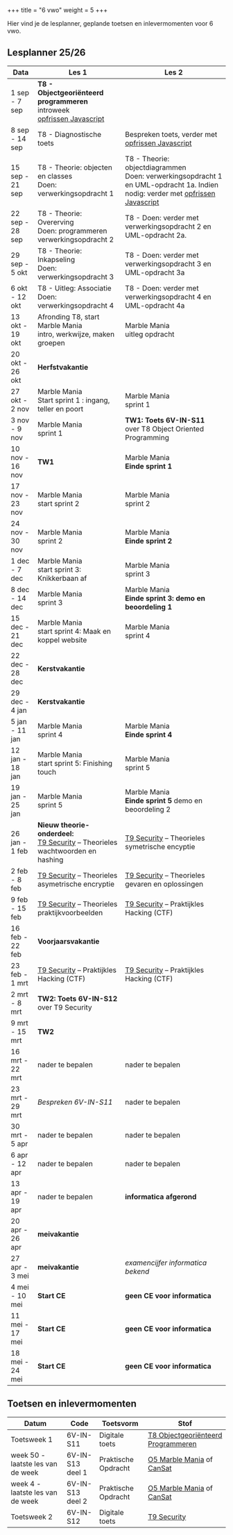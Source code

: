 +++
title = "6 vwo"
weight = 5
+++

Hier vind je de lesplanner, geplande toetsen en inlevermomenten voor 6 vwo.

<!--more-->

## Lesplanner 25/26

<!-- 
Tip voor het maken van nieuwe lesplanners:
Maak een bronbestand in Excel
Knip en plak de juiste kolommen naar een editor
Vervang tab door | (kan in texteditor maar ook in Word: knip en plak een tab in het zoeken veld en type | in vervangen veld)
Knip en plak het resultaat hieronder
-->



Data|Les 1|Les 2
----|-------|------
1 sep - 7 sep|**T8 - Objectgeoriënteerd programmeren** <br/> introweek <br/> [opfrissen Javascript](/theorie/objectoriented/#opfrissen-javascript)|
8 sep - 14 sep|T8 - Diagnostische toets <br/>|Bespreken toets, verder met [opfrissen Javascript](/theorie/objectoriented/#opfrissen-javascript)
15 sep - 21 sep|T8 - Theorie: objecten en classes<br/> Doen: verwerkingsopdracht 1<br/>|T8 - Theorie: objectdiagrammen<br/> Doen: verwerkingsopdracht 1 en UML-opdracht 1a. Indien nodig: verder met [opfrissen Javascript](/theorie/objectoriented/#opfrissen-javascript)
22 sep - 28 sep|T8 - Theorie: Overerving<br/>Doen: programmeren verwerkingsopdracht 2<br/>|T8 - Doen: verder met verwerkingsopdracht 2 en UML-opdracht 2a.
29 sep - 5 okt|T8 - Theorie: Inkapseling<br/>Doen: verwerkingsopdracht 3|T8 - Doen: verder met verwerkingsopdracht 3 en UML-opdracht 3a
6 okt - 12 okt|T8 - Uitleg: Associatie <br/> Doen: verwerkingsopdracht 4|T8 - Doen: verder met verwerkingsopdracht 4 en UML-opdracht 4a
13 okt - 19 okt|Afronding T8, start Marble Mania <br/>intro, werkwijze, maken groepen|Marble Mania <br/>uitleg opdracht
20 okt - 26 okt|**Herfstvakantie**||
27 okt - 2 nov|Marble Mania <br/>Start sprint 1 : ingang, teller en poort|Marble Mania<br/>sprint 1
3 nov - 9 nov|Marble Mania<br/>sprint 1|**TW1: Toets 6V-IN-S11** <br/> over T8 Object Oriented Programming|
10 nov - 16 nov|**TW1**|Marble Mania <br/> **Einde sprint 1**
17 nov - 23 nov|Marble Mania<br/>start sprint 2|Marble Mania<br/>sprint 2
24 nov - 30 nov|Marble Mania<br/>sprint 2|Marble Mania<br/>**Einde sprint 2** 
1 dec - 7 dec|Marble Mania<br/>start sprint 3: Knikkerbaan af|Marble Mania<br/>sprint 3
8 dec - 14 dec|Marble Mania<br/>sprint 3|Marble Mania<br/>**Einde sprint 3: demo en beoordeling 1**
15 dec - 21 dec|Marble Mania<br/>start sprint 4: Maak en koppel website|Marble Mania<br/>sprint 4
22 dec - 28 dec|**Kerstvakantie**||
29 dec - 4 jan|**Kerstvakantie**||
5 jan - 11 jan|Marble Mania <br/> sprint 4|Marble Mania <br/>**Einde sprint 4** 
12 jan - 18 jan|Marble Mania <br/> start sprint 5: Finishing touch|Marble Mania <br/>sprint 5
19 jan - 25 jan|Marble Mania <br/>sprint 5|Marble Mania <br/> **Einde sprint 5** demo en beoordeling 2
26 jan - 1 feb|**Nieuw theorie-onderdeel:** <br/>[T9 Security](/theorie/security/) – Theorieles wachtwoorden en hashing|[T9 Security](/theorie/security/) – Theorieles symetrische encyptie
2 feb - 8 feb|[T9 Security](/theorie/security/) – Theorieles asymetrische encryptie|[T9 Security](/theorie/security/) – Theorieles gevaren en oplossingen
9 feb - 15 feb|[T9 Security](/theorie/security/) – Theorieles praktijkvoorbeelden|[T9 Security](/theorie/security/) – Praktijkles Hacking (CTF)
16 feb - 22 feb|**Voorjaarsvakantie**|
23 feb - 1 mrt|[T9 Security](/theorie/security/) – Praktijkles Hacking (CTF)|[T9 Security](/theorie/security/) – Praktijkles Hacking (CTF)
2 mrt - 8 mrt|**TW2: Toets 6V-IN-S12** <br/> over T9 Security|
9 mrt - 15 mrt|**TW2**||
16 mrt - 22 mrt|nader te bepalen|nader te bepalen
23 mrt - 29 mrt|*Bespreken 6V-IN-S11*|nader te bepalen
30 mrt - 5 apr|nader te bepalen|nader te bepalen
6 apr - 12 apr|nader te bepalen|nader te bepalen
13 apr - 19 apr|nader te bepalen|**informatica afgerond**
20 apr - 26 apr|**meivakantie**|
27 apr - 3 mei|**meivakantie**|*examencijfer informatica bekend*
4 mei - 10 mei|**Start CE**|**geen CE voor informatica**
11 mei - 17 mei|**Start CE**|**geen CE voor informatica**
18 mei - 24 mei|**Start CE**|**geen CE voor informatica**


<!--10  | [T9 Security](/theorie/security/) – Praktijkles Hacking (CTF) | [T9 Security](/theorie/security/) – Praktijkles Hacking (CTF)-->

## Toetsen en inlevermomenten

Datum        | Code     | Toetsvorm      | Stof
-------------|----------|----------------|-----
Toetsweek 1 | 6V-IN-S11 | Digitale toets | [T8 Objectgeoriënteerd Programmeren](/theorie/objectoriented/#leerdoelen)
week 50 - laatste les van de week | 6V-IN-S13 deel 1 | Praktische Opdracht | [O5 Marble Mania](/opdrachten/knikkerbaan/) of [CanSat](https://esero.nl/paginas/doe-mee-aan-de-cansat-competitie)
week 4 - laatste les van de week | 6V-IN-S13 deel 2 | Praktische Opdracht | [O5 Marble Mania](/opdrachten/knikkerbaan/) of [CanSat](https://esero.nl/paginas/doe-mee-aan-de-cansat-competitie)
Toetsweek 2 |6V-IN-S12 | Digitale toets | [T9 Security](/theorie/security/#leerdoelen) 
